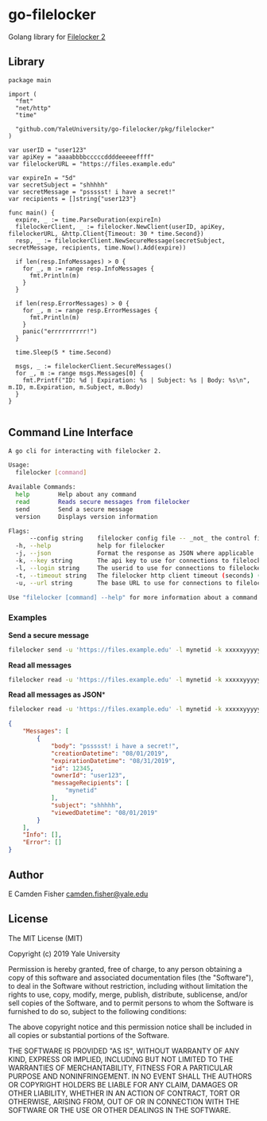 # go-filelocker

Golang library for [Filelocker 2](http://filelocker2.sourceforge.net/)

## Library

```golang
package main

import (
  "fmt"
  "net/http"
  "time"

  "github.com/YaleUniversity/go-filelocker/pkg/filelocker"
)

var userID = "user123"
var apiKey = "aaaabbbbcccccddddeeeeeffff"
var filelockerURL = "https://files.example.edu"

var expireIn = "5d"
var secretSubject = "shhhhh"
var secretMessage = "pssssst! i have a secret!"
var recipients = []string{"user123"}

func main() {
  expire, _ := time.ParseDuration(expireIn)
  filelockerClient, _ := filelocker.NewClient(userID, apiKey, filelockerURL, &http.Client{Timeout: 30 * time.Second})
  resp, _ := filelockerClient.NewSecureMessage(secretSubject, secretMessage, recipients, time.Now().Add(expire))

  if len(resp.InfoMessages) > 0 {
    for _, m := range resp.InfoMessages {
      fmt.Println(m)
    }
  }

  if len(resp.ErrorMessages) > 0 {
    for _, m := range resp.ErrorMessages {
      fmt.Println(m)
    }
    panic("errrrrrrrrr!")
  }

  time.Sleep(5 * time.Second)

  msgs, _ := filelockerClient.SecureMessages()
  for _, m := range msgs.Messages[0] {
    fmt.Printf("ID: %d | Expiration: %s | Subject: %s | Body: %s\n", m.ID, m.Expiration, m.Subject, m.Body)
  }
}


```

## Command Line Interface

```bash
A go cli for interacting with filelocker 2.

Usage:
  filelocker [command]

Available Commands:
  help        Help about any command
  read        Reads secure messages from filelocker
  send        Send a secure message
  version     Displays version information

Flags:
      --config string    filelocker config file -- _not_ the control file (default is $HOME/.filelocker.yaml)
  -h, --help             help for filelocker
  -j, --json             Format the response as JSON where applicable
  -k, --key string       The api key to use for connections to filelocker
  -l, --login string     The userid to use for connections to filelocker
  -t, --timeout string   The filelocker http client timeout (seconds) (default "30s")
  -u, --url string       The base URL to use for connections to filelocker (ie. https://files.example.edu

Use "filelocker [command] --help" for more information about a command.
```

### Examples

**Send a secure message**

```bash
filelocker send -u 'https://files.example.edu' -l mynetid -k xxxxxyyyyyybbbbbbbzzzzzz -s 'test test' -r netid123 -b 'test123 go have fun'
```

**Read all messages**

```bash
filelocker read -u 'https://files.example.edu' -l mynetid -k xxxxxyyyyyybbbbbbbzzzzzz -a
```

**Read all messages as JSON***

```bash
filelocker read -u 'https://files.example.edu' -l mynetid -k xxxxxyyyyyybbbbbbbzzzzzz -a -j
```

```json
{
    "Messages": [
        {
            "body": "pssssst! i have a secret!",
            "creationDatetime": "08/01/2019",
            "expirationDatetime": "08/31/2019",
            "id": 12345,
            "ownerId": "user123",
            "messageRecipients": [
                "mynetid"
            ],
            "subject": "shhhhh",
            "viewedDatetime": "08/01/2019"
        }
    ],
    "Info": [],
    "Error": []
}
```

## Author

E Camden Fisher <camden.fisher@yale.edu>

## License

The MIT License (MIT)

Copyright (c) 2019 Yale University

Permission is hereby granted, free of charge, to any person obtaining a copy
of this software and associated documentation files (the "Software"), to deal
in the Software without restriction, including without limitation the rights
to use, copy, modify, merge, publish, distribute, sublicense, and/or sell
copies of the Software, and to permit persons to whom the Software is
furnished to do so, subject to the following conditions:

The above copyright notice and this permission notice shall be included in
all copies or substantial portions of the Software.

THE SOFTWARE IS PROVIDED "AS IS", WITHOUT WARRANTY OF ANY KIND, EXPRESS OR
IMPLIED, INCLUDING BUT NOT LIMITED TO THE WARRANTIES OF MERCHANTABILITY,
FITNESS FOR A PARTICULAR PURPOSE AND NONINFRINGEMENT. IN NO EVENT SHALL THE
AUTHORS OR COPYRIGHT HOLDERS BE LIABLE FOR ANY CLAIM, DAMAGES OR OTHER
LIABILITY, WHETHER IN AN ACTION OF CONTRACT, TORT OR OTHERWISE, ARISING FROM,
OUT OF OR IN CONNECTION WITH THE SOFTWARE OR THE USE OR OTHER DEALINGS IN
THE SOFTWARE.

